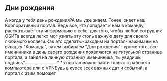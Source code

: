 ## Дни рождения

А когда у тебя день рождения?А мы уже знаем. Тонее, знает наш Корпоративный портал. Ведь все, кто попадает к нам в команду, рассказывает эту информацию о себе, для того, чтобы любой сотрудник ОБИТа всегда легко мог узнать эту столь важную дату для своего любимого коллеги.Как это сделать:- заходим на портал- нажимаем на вкладку "Команда", затем выбираем "Дни рождения"- кроме того, все именинники в день своего рождения появляются на титульной странице портала, а зайдя на личную страницу именинника, ты увидишь подпись".........................." *в портал можно зайти только с рабочего компьютера или с VPNБудь в курсе всех важных дат и событий, а портал с этим поможет